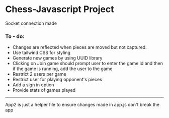 ﻿# Chess-Javascript Project
Socket connection made


### To - do:
- Changes are reflected when pieces are moved but not captured. 
- Use tailwind CSS for styling
- Generate new games by using UUID library
- Clicking on Join game should prompt user to enter the game id and then if the game is running, add the user to the game
- Restrict 2 users per game
- Restrict user for playing opponent's pieces
- Add a sign in option
- Provide stats of games played

___

App2 is just a helper file to ensure  changes made in app.js don't break the app
